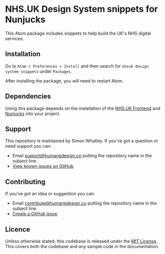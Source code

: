 # NHS.UK Design System snippets for Nunjucks

This Atom package includes snippets to help build the UK's NHS digital services.

## Installation
Go to `Atom > Preferences > Install` and then search for `nhsuk design system snippets` under `Packages`.

After installing the package, you will need to restart Atom.

## Dependencies
Using this package depends on the installation of the [NHS.UK Frontend](https://www.npmjs.com/package/nhsuk-frontend) and [Nunjucks](https://www.npmjs.com/package/nunjucks) into your project.

## Support
This repository is maintained by Simon Whatley. If you’ve got a question or need support you can:

* Email support@humanedesign.co putting the repository name in the subject line.
* [View known issues on GitHub](https://github.com/simonwhatley/nhsuk-design-system-snippets-atom-package/issues).

## Contributing
If you’ve got an idea or suggestion you can:

* Email contribute@humanedesign.co putting the repository name in the subject line.
* [Create a GitHub issue](https://github.com/simonwhatley/nhsuk-design-system-snippets-atom-package/issues).

## Licence
Unless otherwise stated, this codebase is released under the [MIT License](https://github.com/simonwhatley/nhsuk-design-system-snippets-atom-package/blob/master/LICENSE). This covers both the codebase and any sample code in the documentation.
